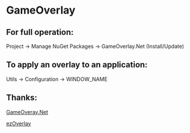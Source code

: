 # GameOverlay
## For full operation:

Project -> Manage NuGet Packages -> GameOverlay.Net (Install/Update) 
## To apply an overlay to an application:

Utils -> Configuration -> WINDOW_NAME 

## Thanks:

[GameOveray.Net](https://github.com/michel-pi/GameOverlay.Net)

[ezOverlay](https://github.com/Massivetwat/ezOverLay.dll)

